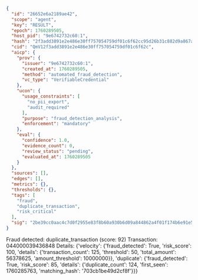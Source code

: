 ```json
{
  "id": "26652e6a2189ae42",
  "scope": "agent",
  "key": "RESULT",
  "epoch": 1760289505,
  "host_pid": "9e6742732c60:1",
  "hash": "2f3add3891e2e486e30ff757054759df01c6f62cc95d26b31c882d9a867a7115",
  "cid": "QmV12f3add3891e2e486e30ff757054759df01c6f62c",
  "aicp": {
    "prov": {
      "issuer": "9e6742732c60:1",
      "created_at": 1760289505,
      "method": "automated_fraud_detection",
      "vc_type": "VerifiableCredential"
    },
    "ucon": {
      "usage_constraints": [
        "no_pii_export",
        "audit_required"
      ],
      "purpose": "fraud_detection_analysis",
      "enforcement": "mandatory"
    },
    "eval": {
      "confidence": 1.0,
      "evidence_count": 0,
      "review_status": "pending",
      "evaluated_at": 1760289505
    }
  },
  "sources": [],
  "edges": [],
  "metrics": {},
  "thresholds": {},
  "tags": [
    "fraud",
    "duplicate_transaction",
    "risk_critical"
  ],
  "sig": "2be39cc0aac4c7d0f2955e83f8b60a930b6d09a844862a4f01f174b6e91e50fa"
}
```

Fraud detected: duplicate_transaction (score: 92)
Transaction: 044000039436848
Details: {'velocity': {'fraud_detected': True, 'risk_score': 100, 'details': {'transaction_count': 125, 'threshold': 50, 'total_amount': 56378625, 'amount_threshold': 10000000}}, 'duplicate': {'fraud_detected': True, 'risk_score': 85, 'details': {'duplicate_count': 124, 'first_seen': 1760285763, 'matching_hash': '703cb1be49d2cf8f'}}}
